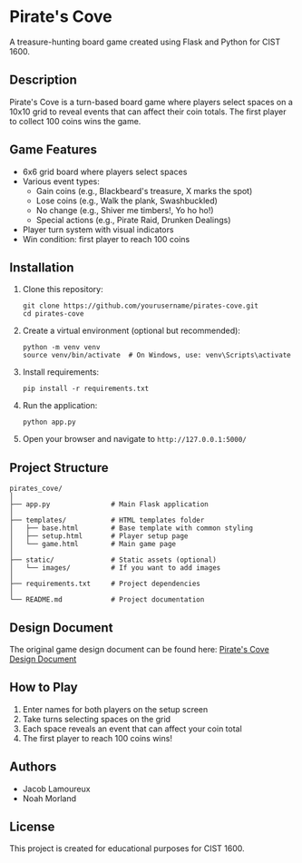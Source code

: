 # Pirate's Cove

A treasure-hunting board game created using Flask and Python for CIST 1600.

## Description

Pirate's Cove is a turn-based board game where players select spaces on a 10x10 grid to reveal events that can affect their coin totals. The first player to collect 100 coins wins the game.

## Game Features

- 6x6 grid board where players select spaces
- Various event types:
  - Gain coins (e.g., Blackbeard's treasure, X marks the spot)
  - Lose coins (e.g., Walk the plank, Swashbuckled)
  - No change (e.g., Shiver me timbers!, Yo ho ho!)
  - Special actions (e.g., Pirate Raid, Drunken Dealings)
- Player turn system with visual indicators
- Win condition: first player to reach 100 coins

## Installation

1. Clone this repository:
   ```
   git clone https://github.com/yourusername/pirates-cove.git
   cd pirates-cove
   ```

2. Create a virtual environment (optional but recommended):
   ```
   python -m venv venv
   source venv/bin/activate  # On Windows, use: venv\Scripts\activate
   ```

3. Install requirements:
   ```
   pip install -r requirements.txt
   ```

4. Run the application:
   ```
   python app.py
   ```

5. Open your browser and navigate to `http://127.0.0.1:5000/`

## Project Structure

```
pirates_cove/
│
├── app.py               # Main Flask application
│
├── templates/           # HTML templates folder
│   ├── base.html        # Base template with common styling
│   ├── setup.html       # Player setup page
│   └── game.html        # Main game page
│
├── static/              # Static assets (optional)
│   └── images/          # If you want to add images
│
├── requirements.txt     # Project dependencies
│
└── README.md            # Project documentation
```

## Design Document

The original game design document can be found here:
[Pirate's Cove Design Document](https://docs.google.com/document/d/1EsTncXmXBVEbCfjERBhDIZjBE4dqVLPP7yi4AZ1QORo/edit?usp=sharing)

## How to Play

1. Enter names for both players on the setup screen
2. Take turns selecting spaces on the grid
3. Each space reveals an event that can affect your coin total
4. The first player to reach 100 coins wins!

## Authors

- Jacob Lamoureux
- Noah Morland

## License

This project is created for educational purposes for CIST 1600.